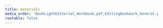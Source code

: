 ```yaml
---
title: materials
media_order: 'BookLightEditorial_Workbook.pdf,EditingBookmark_General.pdf,EditingBookmark_Worldbuilding.pdf,EditingBookmark_Hooks.pdf,EditingBookmark_Structure.pdf,EditingBookmark_Emotion.pdf,EditingBookmark_InfoDump.pdf'
routable: false
---
```


